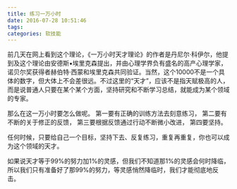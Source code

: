 ```yaml
---
title: 练习一万小时
date: 2016-07-28 10:51:46
tags:
categories: 软技能
---
```


前几天在网上看到这个理论，《一万小时天才理论》的作者是丹尼尔·科伊尔，他提到及这个理论由安德斯▪埃里克森提出，并由心理学界负有盛名的高产心理学家，诺贝尔奖获得者赫伯特·西蒙和埃里克森共同验证。当然，这个10000不是一个具体的数字，但大体上不会差很远。不过这里的“天才”，应该不是指天赋极高的人，而是说普通人只要在某个某个方面，坚持研究和不断学习总结，就能成为某个领域的专家。
<!-- more -->
那么在这一万小时要怎么做呢。
第一要有正确的训练方法去刻意练习，
第二要有不断的关于修正的反馈，
第三要根据反馈通过行动不断微小改进，
第四要坚持。

任何时候，只要给自己一个目标，坚持下去、反复练习，重复再重复，你也可以成为这个领域的天才。

如果说天才等于99%的努力加1%的灵感，但我们不知道那1%的灵感会何时降临，所以我们只有准备好了那99%的努力，等灵感悄然降临时，我们才能彻底地反击。
